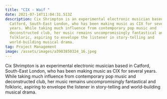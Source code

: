 ```yaml
---
title: "CIX - Waif "
date: 2021-07-14T11:04:31.513Z
description: Cix Shrimpton is an experimental electronic musician based in
  Catford, South-East London, who has been making music as CIX for several
  years. While taking much influence from contemporary pop music and
  deconstructed club, her music remains uncompromisingly fantastical and
  folkloric, aspiring to envelope the listener in story-telling and
  world-building musical drama.
tag: Project Management
image: /assets/images/a3903850324_16.jpeg
---
```

Cix Shrimpton is an experimental electronic musician based in Catford, South-East London, who has been making music as CIX for several years. While taking much influence from contemporary pop music and deconstructed club, her music remains uncompromisingly fantastical and folkloric, aspiring to envelope the listener in story-telling and world-building musical drama.